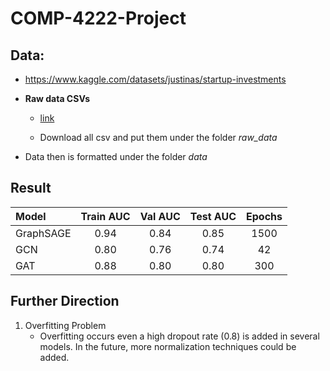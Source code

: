 # COMP-4222-Project


## Data:
* https://www.kaggle.com/datasets/justinas/startup-investments
* **Raw data CSVs**
    * [link](https://hkustconnect-my.sharepoint.com/:f:/g/personal/cmslau_connect_ust_hk/EliRyyIOmHJPjvnQSazTQuYBftxnTFjv0UmRHQSNlLdxqw?e=pGdIgk)

    * Download all csv and put them under the folder *raw_data*

* Data then is formatted under the folder *data*

## Result
| Model   |      Train AUC |  Val AUC | Test AUC | Epochs |
|:----------|:-------------:|:------:|:------:|:------------------:|
| GraphSAGE |   0.94       |  0.84 | 0.85  |1500               |
| GCN |              0.80  |   0.76|   0.74| 42           | 
| GAT |   0.88    |             0.80 |   0.80  |      300        |
  


## Further Direction
1. Overfitting Problem
    * Overfitting occurs even a high dropout rate (0.8) is added in several models. In the future, more normalization techniques could be added.